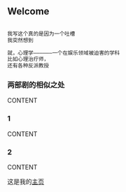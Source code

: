 ## Welcome

```markdown

我写这个真的是因为一个吐槽
我突然想到

就，心理学——————一个在娱乐领域被迫害的学科
比如心理治疗师，
还有各种反派教授
```

### 两部剧的相似之处

CONTENT

### 1

CONTENT

### 2

CONTENT

这是我的[主页](https://judithabc.github.io/)
